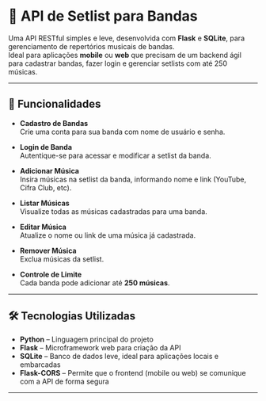 # 🎸 API de Setlist para Bandas

Uma API RESTful simples e leve, desenvolvida com **Flask** e **SQLite**, para gerenciamento de repertórios musicais de bandas.  
Ideal para aplicações **mobile** ou **web** que precisam de um backend ágil para cadastrar bandas, fazer login e gerenciar setlists com até 250 músicas.

---

## 🚀 Funcionalidades

- **Cadastro de Bandas**  
  Crie uma conta para sua banda com nome de usuário e senha.

- **Login de Banda**  
  Autentique-se para acessar e modificar a setlist da banda.

- **Adicionar Música**  
  Insira músicas na setlist da banda, informando nome e link (YouTube, Cifra Club, etc).

- **Listar Músicas**  
  Visualize todas as músicas cadastradas para uma banda.

- **Editar Música**  
  Atualize o nome ou link de uma música já cadastrada.

- **Remover Música**  
  Exclua músicas da setlist.

- **Controle de Limite**  
  Cada banda pode adicionar até **250 músicas**.

---

## 🛠 Tecnologias Utilizadas

- **Python** – Linguagem principal do projeto  
- **Flask** – Microframework web para criação da API  
- **SQLite** – Banco de dados leve, ideal para aplicações locais e embarcadas  
- **Flask-CORS** – Permite que o frontend (mobile ou web) se comunique com a API de forma segura

---
